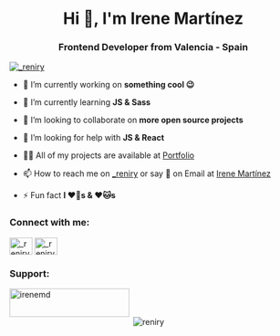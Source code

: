<h1 align="center">Hi 👋, I'm Irene Martínez</h1>
<h3 align="center">Frontend Developer from Valencia - Spain</h3>

<p align="left"> <a href="https://twitter.com/_reniry" target="blank"><img src="https://img.shields.io/twitter/follow/_reniry?logo=twitter&style=for-the-badge" alt="_reniry" /></a> </p>

- 🔭 I’m currently working on **something cool 😉**

- 🌱 I’m currently learning **JS & Sass**

- 👯 I’m looking to collaborate on **more open source projects**

- 🤝 I’m looking for help with **JS & React**

- 👨‍💻 All of my projects are available at [Portfolio](https://github.com/Reniry/Portfolio.git)

- 📫 How to reach me on [_reniry](https://www.instagram.com/_reniry/) or say 👋 on Email at [Irene Martínez](irene.md00@gmail.com)

- ⚡ Fun fact **I ❤️🐶s & ❤️🐱s**

<h3 align="left">Connect with me:</h3>
<p align="left">
<a href="https://twitter.com/_reniry" target="blank"><img align="center" src="https://raw.githubusercontent.com/rahuldkjain/github-profile-readme-generator/master/src/images/icons/Social/twitter.svg" alt="_reniry" height="30" width="40" /></a>
<a href="https://instagram.com/_reniry" target="blank"><img align="center" src="https://raw.githubusercontent.com/rahuldkjain/github-profile-readme-generator/master/src/images/icons/Social/instagram.svg" alt="_reniry" height="30" width="40" /></a>
</p>

<h3 align="left">Support:</h3>
<p><a href="https://www.buymeacoffee.com/irenemd"> <img align="left" src="https://cdn.buymeacoffee.com/buttons/v2/default-yellow.png" height="50" width="210" alt="irenemd" /></a></p><br><br>

<p>&nbsp;<img align="center" src="https://github-readme-stats.vercel.app/api?username=reniry&show_icons=true&locale=en" alt="reniry" /></p>
